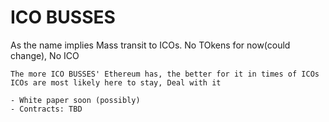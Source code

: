 # ICO BUSSES
As the name implies Mass transit to ICOs. No TOkens for now(could change), No ICO  

```
The more ICO BUSSES' Ethereum has, the better for it in times of ICOs  
ICOs are most likely here to stay, Deal with it

- White paper soon (possibly)
- Contracts: TBD

